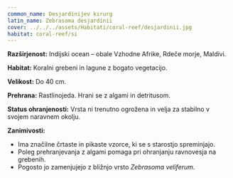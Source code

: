 ```yaml
---
common_name: Desjardinijev kirurg
latin_name: Zebrasoma desjardinii
cover: ../../../assets/Habitati/coral-reef/desjardinii.jpg
habitat: coral-reef/si
---
```

**Razširjenost:** Indijski ocean – obale Vzhodne Afrike, Rdeče morje, Maldivi.

**Habitat:** Koralni grebeni in lagune z bogato vegetacijo.

**Velikost:** Do 40 cm.

**Prehrana:** Rastlinojeda. Hrani se z algami in detritusom.

**Status ohranjenosti:** Vrsta ni trenutno ogrožena in velja za stabilno v svojem naravnem okolju.

**Zanimivosti:**  
- Ima značilne črtaste in pikaste vzorce, ki se s starostjo spreminjajo.  
- Poleg prehranjevanja z algami pomaga pri ohranjanju ravnovesja na grebenih.  
- Pogosto jo zamenjujejo z bližnjo vrsto *Zebrasoma veliferum*.

